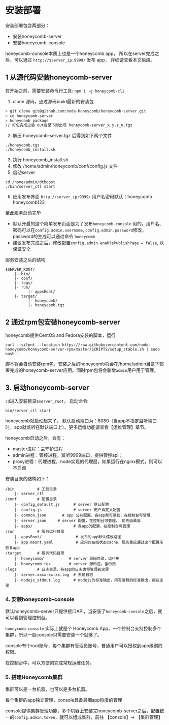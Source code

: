 # 安装部署

安装部署包含两部分：
 * 安装honeycomb-server
 * 安装honeycomb-console

honeycomb-console本质上也是一个honeycomb app， 所以在server完成之后，可以通过 `http://$server_ip:9999/` 发布 app， 详细请查看本文后段。

## 1 从源代码安装honeycomb-server

在开始之前，需要安装命令行工具: `npm i -g honeycomb-cli`

1. clone 源码，通过源码build最新的安装包

```sh 
> git clone git@github.com:node-honeycomb/honeycomb-server.git
> cd honeycomb-server 
> honeycomb package
// 打包完成之后 out目录下即出现 honeycomb-server_x.y.z_n.tgz
```

2. 解压 honeycomb-server.tgz 后得到如下两个文件

```
./honeycomb.tgz
./honeycomb_install.sh
```
3. 执行 honeycomb_install.sh
4. 修改 /home/admin/honeycomb/conf/config.js 文件
5. 启动server

```
cd /home/admin/dtboost
./bin/server_ctl start
```

6. 应用发布界面 `http://server_ip:9999/` 用户名密码默认：honeycomb honeycomb123

至此服务启动完毕
* 默认开启的这个简单发布页面是为了发布`honeycomb-console` 用的，用户名、密码可以在`config.admin.username`, `config.admin.password`修改，password的生成可以通过命令 `honeycomb `
* 建议发布完成之后，修改配置`config.admin.enablePublishPage = false`, 以保证安全

服务安装之后的结构:

```
$SERVER_ROOT/
    |- bin/
    |- conf/
    |- logs/
    |- run/
          |- appsRoot/  
    |- target/
          |- honeycomb/
          |- honeycomb.tgz
```

## 2 通过rpm包安装honeycomb-server

honeycomb提供CentOS and Fedora安装的脚本，运行
```
curl --silent --location https://raw.githubusercontent.com/node-honeycomb/honeycomb-server-rpm/master/SCRIPTS/setup_stable.sh | sudo bash -
```
脚本将会自动安装rpm包，安装之后的honeycomb将会在/home/admin目录下部署完成的honeycomb-server应用。同时rpm包将会新增`admin`用户用于管理。


## 3. 启动honeycomb-server



`cd`进入安装目录`$server_root`， 启动命令:
```
bin/server_ctl start
```
honeycomb就启动起来了， 默认启动端口为：8080（当app不指定监听端口时，app就监听在默认端口上）。更多运维功能请查看【运维管理】章节。


honeycomb启动之后，会有：

* master进程：主守护进程
* admin进程：管控进程，监听9999端口，提供管控api；
* proxy进程：代理进程，node实现的代理层，如果运行在nginx模式，则可以不启动

安装目录的结构如下：

```
/bin          # 工具目录
    |- server_ctl
/conf         # 配置目录
    |- config_default.js      # server 默认配置
    |- config.js              # server 用户自定义配置
    |- common.json       # app 公共配置，各app都可读到，在控制台可管理
    |- server.json     # server 配置，在控制台可管理， 优先级最高
    |- apps/                  # 各app的配置，在控制台可管理
/run          # 服务运行目录
    |- appsRoot/               # 发布的app默认停放路径
    |- app.mount.yaml          # 应用的在线状态cache，服务重启通过这个配置来恢复app
/target       # 服务代码目录
    |- honeycomb/           # server 源码目录，运行用
    |- honeycomb.tgz        # server 源码包，备份用
/logs         # 日志目录，各app的日志也将管理到这里
    |- server.xxxx-xx-xx.log  # 系统日志
    |- nodejs_stdout.log      # nodejs的标准输出，所有进程的标准输出，都在这里
```

### 4. 安装honeycomb-console

默认honeycomb-server只提供接口API，当安装了`honeycomb-console`之后，就可以看到管理控制台。

`honeycomb-console` 实际上就是个 Honeycomb App，一个控制台支持控制多个集群，所以一般console只需要安装一个就够了。

console有个root账号，每个集群有管理员账号，普通用户可以授权到app级别的权限。

在控制台中，可以方便的完成常规运维任务。

### 5. 搭建Honeycomb集群

集群可以是一台机器，也可以是多台机器。

每个集群的app独立管理，console具备最细app粒度的管理

console提供集群管理功能，多个机器上安装完honeycomb-server之后，配置统一的`config.admin.token`，就可以组成集群，前往 【console】-> 【集群管理】




